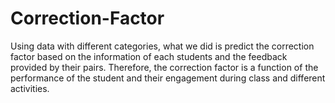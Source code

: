# Correction-Factor
Using data with different categories, what we did is predict the correction factor based on the information of each students and the feedback provided by their pairs. Therefore, the correction factor is a function of the performance of the student and their engagement during class and different activities.
